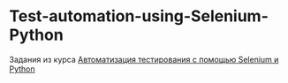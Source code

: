 # Test-automation-using-Selenium-Python
Задания из курса [Автоматизация тестирования с помощью Selenium и Python]([https://www.example.com](https://stepik.org/course/575))
